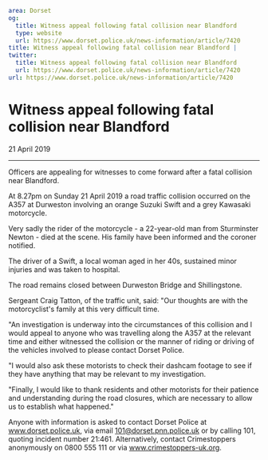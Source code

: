 ```yaml
area: Dorset
og:
  title: Witness appeal following fatal collision near Blandford
  type: website
  url: https://www.dorset.police.uk/news-information/article/7420
title: Witness appeal following fatal collision near Blandford |
twitter:
  title: Witness appeal following fatal collision near Blandford
  url: https://www.dorset.police.uk/news-information/article/7420
url: https://www.dorset.police.uk/news-information/article/7420
```

# Witness appeal following fatal collision near Blandford

21 April 2019

* * *

Officers are appealing for witnesses to come forward after a fatal collision near Blandford.

At 8.27pm on Sunday 21 April 2019 a road traffic collision occurred on the A357 at Durweston involving an orange Suzuki Swift and a grey Kawasaki motorcycle.

Very sadly the rider of the motorcycle - a 22-year-old man from Sturminster Newton - died at the scene. His family have been informed and the coroner notified.

The driver of a Swift, a local woman aged in her 40s, sustained minor injuries and was taken to hospital.

The road remains closed between Durweston Bridge and Shillingstone.

Sergeant Craig Tatton, of the traffic unit, said: "Our thoughts are with the motorcyclist's family at this very difficult time.

"An investigation is underway into the circumstances of this collision and I would appeal to anyone who was travelling along the A357 at the relevant time and either witnessed the collision or the manner of riding or driving of the vehicles involved to please contact Dorset Police.

"I would also ask these motorists to check their dashcam footage to see if they have anything that may be relevant to my investigation.

"Finally, I would like to thank residents and other motorists for their patience and understanding during the road closures, which are necessary to allow us to establish what happened."

Anyone with information is asked to contact Dorset Police at www.dorset.police.uk, via email 101@dorset.pnn.police.uk or by calling 101, quoting incident number 21:461. Alternatively, contact Crimestoppers anonymously on 0800 555 111 or via www.crimestoppers-uk.org.
